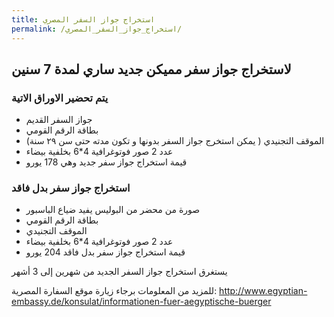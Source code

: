 ```yaml
---
title: استخراج جواز السفر المصري
permalink: /استخراج_جواز_السفر_المصري/
---
```


لاستخراج جواز سفر مميكن جديد ساري لمدة 7 سنين
---------------------------------------------

### يتم تحضير الاوراق الاتية

-   جواز السفر القديم
-   بطاقة الرقم القومي
-   الموقف التجنيدي ( يمكن استخرج جواز السفر بدونها و تكون مدته حتى سن
    ٢٩ سنة)
-   عدد 2 صور فوتوغرافية 4\*6 بخلفية بيضاء
-   قيمة استخراج جواز سفر جديد وهي 178 يورو

### استخراج جواز سفر بدل فاقد

-   صورة من محضر من البوليس يفيد ضياع الباسبور
-   بطاقة الرقم القومي
-   الموقف التجنيدي
-   عدد 2 صور فوتوغرافية 4\*6 بخلفية بيضاء
-   قيمة استخراج جواز سفر بدل فاقد 204 يورو

يستغرق استخراج جواز السفر الجديد من شهرين إلى 3 أشهر

للمزيد من المعلومات برجاء زيارة موقع السفارة المصرية:
<http://www.egyptian-embassy.de/konsulat/informationen-fuer-aegyptische-buerger>